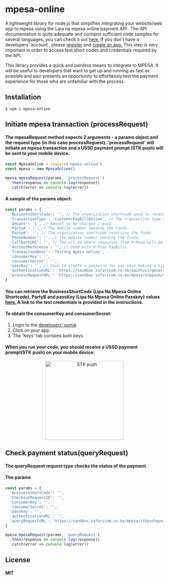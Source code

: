 # mpesa-online
A lightweight library for node.js that simplifies integrating your website/web app to mpesa using the Lipa na mpesa online payment API . The API documentation is quite adequate and contains sufficient code samples for several languages, you can check it out [here.](https://developer.safaricom.co.ke/docs#lipa-na-m-pesa-online-payment) If you don't have a developers' account , please [register](https://developer.safaricom.co.ke/login-register) and [create an app.](https://developer.safaricom.co.ke/docs#creating-a-sandbox-app) This step is very important in order to access test short codes and credentials required by the API.

This library provides a quick and painless means to integrate to MPESA. It will be useful to developers that want to get up and running as fast as possible and also presents an opportunity to effortlessly test the payment experience for those who are unfamiliar with the process. 

## Installation
```
$ npm i mpesa-online
```
## Initiate mpesa transaction (processRequest)
#### The mpesaRequest method expects 2 arguments - a params object and the request type (in this case processRequest). 'processRequest' will initiate an mpesa transaction and a USSD payment prompt (STK push) will be sent to your mobile device.

####
```javascript
const MpesaOnline = require('mpesa-online')
const mpesa = new MpesaOnline()

mpesa.mpesaRequest(params, 'processRequest')
  .then(response => console.log(response))
  .catch(error => console.log(error))
```
#### A sample of the params object:
```javascript
const params = {
  'BusinessShortCode': '', // The organization shortcode used to receive the transaction.
  'TransactionType': 'CustomerPayBillOnline', // The transaction type to be used for this request.
  'Amount': '1', // Amount to be charged / paid
  'PartyA': '', // The mobile number sending the funds.
  'PartyB': '', // The organization shortcode receiving the funds
  'PhoneNumber': '', // The mobile number sending the funds.
  'CallBackURL': '', // The url to where responses from M-Pesa will be sent to.
  'AccountReference': '', // Used with M-Pesa PayBills
  'TransactionDesc': 'Testing mpesa online',
  'consumerKey': '',
  'consumerSecret': '',
  'passKey': '', // Used to create a password for use when making a Lipa Na M-Pesa Online Payment API calls
  'authenticationURL': 'https://sandbox.safaricom.co.ke/oauth/v1/generate?grant_type=client_credentials', // MPESA authentication end point
  'processRequestURL': 'https://sandbox.safaricom.co.ke/mpesa/stkpush/v1/processrequest' // MPESA request processing end point
}
```
#### You can retrieve the BusinessShortCode (Lipa Na Mpesa Online Shortcode), PartyB and passKey (Lipa Na Mpesa Online Passkey) values [here.](https://developer.safaricom.co.ke/docs#test-credentials) A link to the test credentials is provided in the instructions.

#### To obtain the consumerKey and consumerSecret:
1. Login to the [developers' portal](https://developer.safaricom.co.ke/login-register)
2. Click on your app.
3. The 'Keys' tab contains both keys.

#### When you run your code, you should receive a USSD payment prompt(STK push) on your mobile device:
<p align = "center">
<img src = https://raw.githubusercontent.com/Njunge11/mpesa-online/master/IMG_8703.PNG  alt="STK push" width="250"/>
</p>

## Check payment status(queryRequest)
#### The queryRequest request type checks the status of the payment.
#### The params
```javascript
const params = {
  'BusinessShortCode': '',
  'CheckoutRequestID': '',
  'consumerKey': '',
  'consumerSecret': '',
  'passKey': '',
  'authenticationURL': '',
  'queryRequestURL': 'https://sandbox.safaricom.co.ke/mpesa/stkpushquery/v1/query'
}
```
```javascript
mpesa.mpesaRequest(params, 'queryRequest')
  .then(response => console.log(response))
  .catch(error => console.log(error))
```
## License
#### MIT

